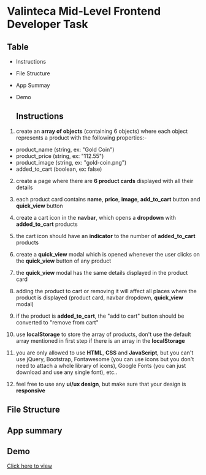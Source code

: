 # Valinteca Mid-Level Frontend Developer Task

## Table

-   Instructions
-   File Structure
-   App Summay
-   Demo

    ## Instructions

1. create an **array of objects** (containing 6 objects) where each object represents a product with the following properties:-

-   product_name (string, ex: "Gold Coin")
-   product_price (string, ex: "112.55")
-   product_image (string, ex: "gold-coin.png")
-   added_to_cart (boolean, ex: false)

2. create a page where there are **6 product cards** displayed with all their details

3. each product card contains **name**, **price**, **image**, **add_to_cart** button and **quick_view** button

4. create a cart icon in the **navbar**, which opens a **dropdown** with **added_to_cart** products

5. the cart icon should have an **indicator** to the number of **added_to_cart** products

6. create a **quick_view** modal which is opened whenever the user clicks on the **quick_view** button of any product

7. the **quick_view** modal has the same details displayed in the product card

8. adding the product to cart or removing it will affect all places where the product is displayed (product card, navbar dropdown, **quick_view** modal)

9. if the product is **added_to_cart**, the "add to cart" button should be converted to "remove from cart"

10. use **localStorage** to store the array of products, don't use the default array mentioned in first step if there is an array in the **localStorage**

11. you are only allowed to use **HTML**, **CSS** and **JavaScript**, but you can't use jQuery, Bootstrap, Fontawesome (you can use icons but you don't need to attach a whole library of icons), Google Fonts (you can just download and use any single font), etc..

12. feel free to use any **ui/ux design**, but make sure that your design is **responsive**

## File Structure

## App summary

## Demo

[Click here to view](link)
